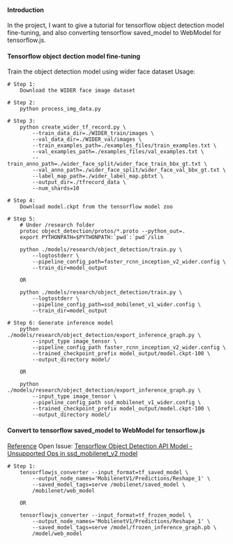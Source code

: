 #### Introduction
In the project, I want to give a tutorial for tensorflow object detection model fine-tuning, and also converting tensorflow saved_model to WebModel for tensorflow.js.


#### Tensorflow object dection model fine-tuning
Train the object detection model using wider face dataset
Usage:

    # Step 1:
        Download the WIDER face image dataset
    
    # Step 2:
        python process_img_data.py

    # Step 3:
        python create_wider_tf_record.py \
            --train_data_dir=./WIDER_train/images \
            --val_data_dir=./WIDER_val/images \
            --train_examples_path=./examples_files/train_examples.txt \
            --val_examples_path=./examples_files/val_examples.txt \
            --train_anno_path=./wider_face_split/wider_face_train_bbx_gt.txt \
            --val_anno_path=./wider_face_split/wider_face_val_bbx_gt.txt \
            --label_map_path=./wider_label_map.pbtxt \
            --output_dir=./tfrecord_data \
            --num_shards=10

    # Step 4:
        Download model.ckpt from the tensorflow model zoo

    # Step 5:
        # Under /research folder
        protoc object_detection/protos/*.proto --python_out=.
        export PYTHONPATH=$PYTHONPATH:`pwd`:`pwd`/slim

        python ./models/research/object_detection/train.py \
            --logtostderr \
            --pipeline_config_path=faster_rcnn_inception_v2_wider.config \
            --train_dir=model_output
        
        OR
        
        python ./models/research/object_detection/train.py \
            --logtostderr \
            --pipeline_config_path=ssd_mobilenet_v1_wider.config \
            --train_dir=model_output
            
    # Step 6: Generate inference model
        python ./models/research/object_detection/export_inference_graph.py \
            --input_type image_tensor \
            --pipeline_config_path faster_rcnn_inception_v2_wider.config \
            --trained_checkpoint_prefix model_output/model.ckpt-100 \
            --output_directory model/
            
        OR
        
        python ./models/research/object_detection/export_inference_graph.py \
            --input_type image_tensor \
            --pipeline_config_path ssd_mobilenet_v1_wider.config \
            --trained_checkpoint_prefix model_output/model.ckpt-100 \
            --output_directory model/
    

#### Convert to tensorflow saved_model to WebModel for tensorflow.js
[Reference](https://github.com/tensorflow/tfjs-converter)
Open Issue: [Tensorflow Object Detection API Model - Unsupported Ops in ssd_mobilenet_v2 model](https://github.com/tensorflow/tfjs/issues/188#issuecomment-403259774)
    
    
    # Step 1:
        tensorflowjs_converter --input_format=tf_saved_model \
            --output_node_names='MobilenetV1/Predictions/Reshape_1' \
            --saved_model_tags=serve /mobilenet/saved_model \
            /mobilenet/web_model
        
        OR
        
        tensorflowjs_converter --input_format=tf_frozen_model \
            --output_node_names='MobilenetV1/Predictions/Reshape_1' \
            --saved_model_tags=serve /model/frozen_inference_graph.pb \
            /model/web_model
